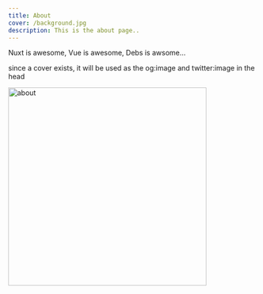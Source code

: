 ```yaml
---
title: About
cover: /background.jpg
description: This is the about page..
---
```

Nuxt is awesome, Vue is awesome, Debs is awsome...

since a cover exists, it will be used as the og:image and twitter:image in the head

<img width="400" src="/background.jpg" alt="about">
